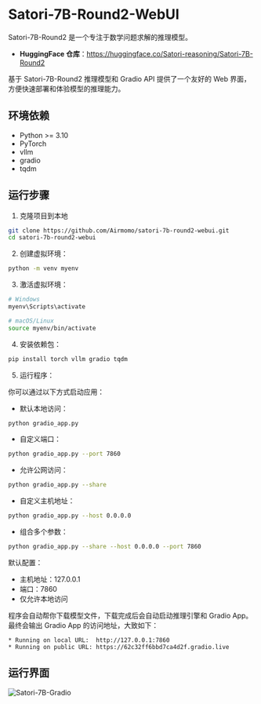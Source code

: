 # Satori-7B-Round2-WebUI

Satori-7B-Round2 是一个专注于数学问题求解的推理模型。

- **HuggingFace 仓库**：<https://huggingface.co/Satori-reasoning/Satori-7B-Round2>

基于 Satori-7B-Round2 推理模型和 Gradio API 提供了一个友好的 Web 界面，方便快速部署和体验模型的推理能力。

## 环境依赖

- Python >= 3.10
- PyTorch
- vllm
- gradio
- tqdm

## 运行步骤

1. 克隆项目到本地
```bash
git clone https://github.com/Airmomo/satori-7b-round2-webui.git
cd satori-7b-round2-webui
```

2. 创建虚拟环境：
```bash
python -m venv myenv
```

3. 激活虚拟环境：
```bash
# Windows
myenv\Scripts\activate

# macOS/Linux
source myenv/bin/activate
```

4. 安装依赖包：
```bash
pip install torch vllm gradio tqdm
```

5. 运行程序：

你可以通过以下方式启动应用：

- 默认本地访问：
```bash
python gradio_app.py
```

- 自定义端口：
```bash
python gradio_app.py --port 7860
```

- 允许公网访问：
```bash
python gradio_app.py --share
```

- 自定义主机地址：
```bash
python gradio_app.py --host 0.0.0.0
```

- 组合多个参数：
```bash
python gradio_app.py --share --host 0.0.0.0 --port 7860
```

默认配置：
- 主机地址：127.0.0.1
- 端口：7860
- 仅允许本地访问

程序会自动帮你下载模型文件，下载完成后会自动启动推理引擎和 Gradio App。最终会输出 Gradio App 的访问地址，大致如下：
```text
* Running on local URL:  http://127.0.0.1:7860
* Running on public URL: https://62c32ff6bbd7ca4d2f.gradio.live
```

## 运行界面

![Satori-7B-Gradio](https://s2.loli.net/2025/02/11/VwUoqjbtGizNyMm.png)
